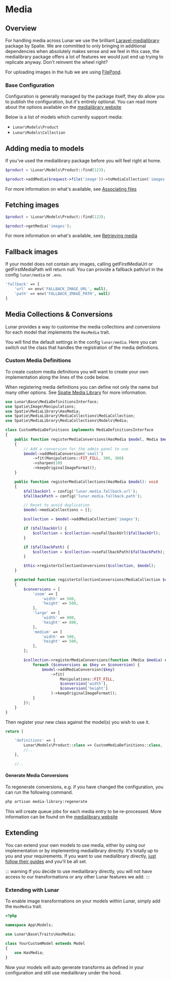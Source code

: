 # Media

## Overview

For handling media across Lunar we use the brilliant [Laravel-medialibrary](https://spatie.be/docs/laravel-medialibrary) package by Spatie. We are committed to 
only bringing in additional dependencies when absolutely makes sense and we feel in this case, the medialibrary package 
offers a lot of features we would just end up trying to replicate anyway. Don't reinvent the wheel right?

For uploading images in the hub we are using [FilePond](https://pqina.nl).

### Base Configuration

Configuration is generally managed by the package itself, they do allow you to publish the configuration, but it's 
entirely optional. You can read more about the options available on the [medialibrary website](https://spatie.be/docs/laravel-medialibrary/v9/installation-setup)

Below is a list of models which currently support media:

- `Lunar\Models\Product`
- `Lunar\Models\Collection`

## Adding media to models

If you've used the medialibrary package before you will feel right at home.

```php
$product = \Lunar\Models\Product::find(123);

$product->addMedia($request->file('image'))->toMediaCollection('images');
```

For more information on what's available, see [Associating files](https://spatie.be/docs/laravel-medialibrary/v9/basic-usage/associating-files)

## Fetching images

```php
$product = \Lunar\Models\Product::find(123);

$product->getMedia('images');
```
For more information on what's available, see [Retrieving media](https://spatie.be/docs/laravel-medialibrary/v9/basic-usage/retrieving-media)

## Fallback images
If your model does not contain any images, calling getFirstMediaUrl or getFirstMediaPath will return null. You can 
provide a fallback path/url in the config `lunar/media` or `.env`.
```php
'fallback' => [
    'url' => env('FALLBACK_IMAGE_URL', null),
    'path' => env('FALLBACK_IMAGE_PATH', null)
]
```

## Media Collections & Conversions

Lunar provides a way to customise the media collections and conversions for each model that implements the `HasMedia` 
trait. 

You will find the default settings in the config `lunar/media`. Here you can switch out the class that handles the 
registration of the media definitions. 

### Custom Media Definitions

To create custom media definitions you will want to create your own implementation along the lines of the code below.

When registering media definitions you can define not only the name but many other options.
See [Spatie Media Library](https://spatie.be/docs/laravel-medialibrary/v10/working-with-media-collections/defining-media-collections) for more information.

```php
use Lunar\Base\MediaDefinitionsInterface;
use Spatie\Image\Manipulations;
use Spatie\MediaLibrary\HasMedia;
use Spatie\MediaLibrary\MediaCollections\MediaCollection;
use Spatie\MediaLibrary\MediaCollections\Models\Media;

class CustomMediaDefinitions implements MediaDefinitionsInterface
{
    public function registerMediaConversions(HasMedia $model, Media $media = null): void
    {
        // Add a conversion for the admin panel to use
        $model->addMediaConversion('small')
            ->fit(Manipulations::FIT_FILL, 300, 300)
            ->sharpen(10)
            ->keepOriginalImageFormat();
    }

    public function registerMediaCollections(HasMedia $model): void
    {
        $fallbackUrl = config('lunar.media.fallback.url');
        $fallbackPath = config('lunar.media.fallback.path');

        // Reset to avoid duplication
        $model->mediaCollections = [];

        $collection = $model->addMediaCollection('images');

        if ($fallbackUrl) {
            $collection = $collection->useFallbackUrl($fallbackUrl);
        }

        if ($fallbackPath) {
            $collection = $collection->useFallbackPath($fallbackPath);
        }

        $this->registerCollectionConversions($collection, $model);
    }

    protected function registerCollectionConversions(MediaCollection $collection, HasMedia $model): void
    {
        $conversions = [
            'zoom' => [
                'width' => 500,
                'height' => 500,
            ],
            'large' => [
                'width' => 800,
                'height' => 800,
            ],
            'medium' => [
                'width' => 500,
                'height' => 500,
            ],
        ];

        $collection->registerMediaConversions(function (Media $media) use ($model, $conversions) {
            foreach ($conversions as $key => $conversion) {
                $model->addMediaConversion($key)
                    ->fit(
                        Manipulations::FIT_FILL,
                        $conversion['width'],
                        $conversion['height']
                    )->keepOriginalImageFormat();
            }
        });
    }
}
```
Then register your new class against the model(s) you wish to use it.

```php
return [

    'definitions' => [
        Lunar\Models\Product::class => CustomMediaDefinitions::class,
        //..
    ],

    //..
```

#### Generate Media Conversions

To regenerate conversions, e.g. if you have changed the configuration, you can run the following command.

```sh
php artisan media-library:regenerate
```

This will create queue jobs for each media entry to be re-processed. More information can be found on the 
[medialibrary website](https://spatie.be/docs/laravel-medialibrary/v9/converting-images/regenerating-images)


## Extending

You can extend your own models to use media, either by using our implementation or by implementing medialibrary 
directly. It's totally up to you and your requirements. If you want to use medialibrary directly, 
[just follow their guides](https://spatie.be/docs/laravel-medialibrary/v9/basic-usage/preparing-your-model) and you'll be all set.

::: warning
If you decide to use medialibrary directly, you will not have access to our transformations or any other Lunar features 
we add.
:::

### Extending with Lunar

To enable image transformations on your models within Lunar, simply add the `HasMedia` trait.

```php
<?php

namespace App\Models;

use Lunar\Base\Traits\HasMedia;

class YourCustomModel extends Model
{
    use HasMedia;
}
```

Now your models will auto generate transforms as defined in your configuration and still use medialibrary under the hood.
